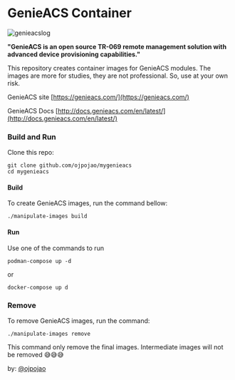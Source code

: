 # GenieACS Container
![genieacslog](https://genieacs.com/images/logo.svg)

**"GenieACS is an open source TR-069 remote management solution with advanced device provisioning capabilities."**

This repository creates container images for GenieACS modules. The images are more for studies, they are not professional. So, use at your own risk.

GenieACS site [https://genieacs.com/](https://genieacs.com/)

GenieACS Docs [http://docs.genieacs.com/en/latest/](http://docs.genieacs.com/en/latest/)

### Build and Run
Clone this repo:
```
git clone github.com/ojpojao/mygenieacs
cd mygenieacs
```

#### Build
To create GenieACS images, run the command bellow:
```
./manipulate-images build
```

#### Run
Use one of the commands to run
```
podman-compose up -d
```
or 
```
docker-compose up d
```

### Remove
To remove GenieACS images, run the command:
```
./manipulate-images remove
```
This command only remove the final images. Intermediate images will not be removed 😅😅😅


by: [@ojpojao](https://github.com/ojpojao)
